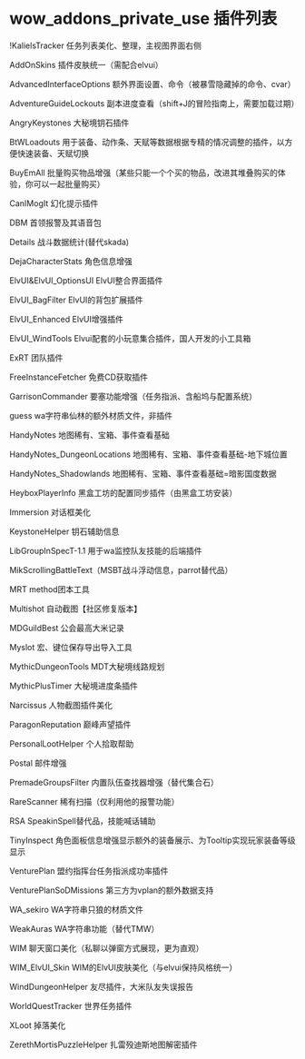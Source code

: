 wow_addons_private_use
插件列表
======================

!KalielsTracker 任务列表美化、整理，主视图界面右侧

AddOnSkins 插件皮肤统一（需配合elvui）

AdvancedInterfaceOptions 额外界面设置、命令（被暴雪隐藏掉的命令、cvar）

AdventureGuideLockouts 副本进度查看（shift+J的冒险指南上，需要加载过期）

AngryKeystones 大秘境钥石插件

BtWLoadouts 用于装备、动作条、天赋等数据根据专精的情况调整的插件，以方便快速装备、天赋切换

BuyEmAll 批量购买物品增强（某些只能一个个买的物品，改进其堆叠购买的体验，你可以一起批量购买）

CanIMogIt 幻化提示插件

DBM 首领报警及其语音包

Details 战斗数据统计(替代skada)

DejaCharacterStats 角色信息增强

ElvUI&ElvUI_OptionsUI ElvUI整合界面插件

ElvUI_BagFilter ElvUI的背包扩展插件

ElvUI_Enhanced ElvUI增强插件

ElvUI_WindTools Elvui配套的小玩意集合插件，国人开发的小工具箱

ExRT 团队插件

FreeInstanceFetcher 免费CD获取插件

GarrisonCommander 要塞功能增强（任务指派、含船坞与配置系统）

guess wa字符串仙林的额外材质文件，非插件

HandyNotes 地图稀有、宝箱、事件查看基础

HandyNotes_DungeonLocations 地图稀有、宝箱、事件查看基础-地下城位置

HandyNotes_Shadowlands 地图稀有、宝箱、事件查看基础=暗影国度数据

HeyboxPlayerInfo 黑盒工坊的配置同步插件（由黑盒工坊安装）

Immersion 对话框美化

KeystoneHelper 钥石辅助信息

LibGroupInSpecT-1.1 用于wa监控队友技能的后端插件

MikScrollingBattleText（MSBT战斗浮动信息，parrot替代品）

MRT method团本工具

Multishot 自动截图【社区修复版本】

MDGuildBest 公会最高大米记录

Myslot 宏、键位保存导出导入工具

MythicDungeonTools MDT大秘境线路规划

MythicPlusTimer 大秘境进度条插件

Narcissus 人物截图插件美化

ParagonReputation 巅峰声望插件

PersonalLootHelper 个人拾取帮助

Postal 邮件增强

PremadeGroupsFilter 内置队伍查找器增强（替代集合石）

RareScanner 稀有扫描（仅利用他的报警功能）

RSA SpeakinSpell替代品，技能喊话辅助

TinyInspect 角色面板信息增强显示额外的装备展示、为Tooltip实现玩家装备等级显示

VenturePlan 盟约指挥台任务指派成功率插件

VenturePlanSoDMissions 第三方为vplan的额外数据支持

WA_sekiro WA字符串只狼的材质文件

WeakAuras WA字符串功能（替代TMW）

WIM 聊天窗口美化（私聊以弹窗方式展现，更为直观）

WIM_ElvUI_Skin  WIM的ElvUI皮肤美化（与elvui保持风格统一）

WindDungeonHelper  友尽插件，大米队友失误报告

WorldQuestTracker 世界任务插件

XLoot 掉落美化

ZerethMortisPuzzleHelper 扎雷殁迪斯地图解密插件